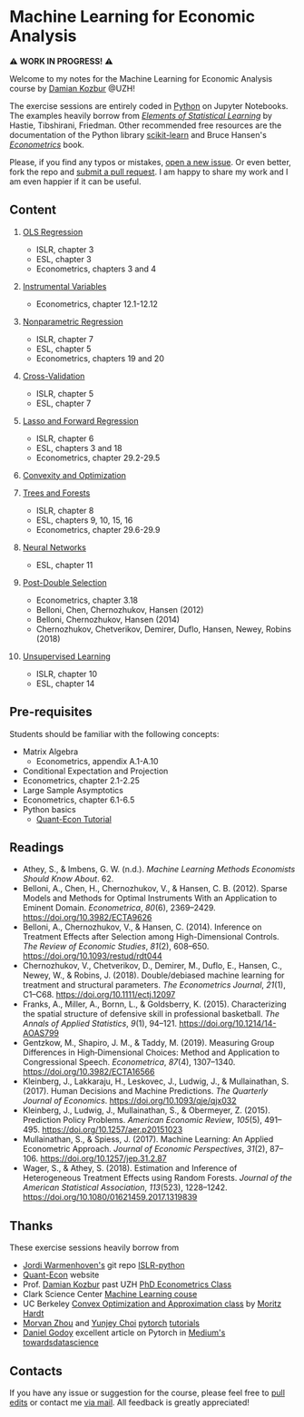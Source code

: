 # Machine Learning for Economic Analysis

⚠️ **WORK IN PROGRESS!** ⚠️

Welcome to my notes for the Machine Learning for Economic Analysis course by [Damian Kozbur](https://www.econ.uzh.ch/en/people/faculty/kozbur.html) @UZH!

The exercise sessions are entirely coded in [Python](https://www.python.org/downloads/) on Jupyter Notebooks. The examples heavily borrow from [*Elements of Statistical Learning*](https://hastie.su.domains/Papers/ESLII.pdf) by Hastie, Tibshirani, Friedman. Other recommended free resources are the documentation of the Python library [scikit-learn](https://scikit-learn.org/) and Bruce Hansen's [*Econometrics*](https://www.ssc.wisc.edu/~bhansen/econometrics/) book.

Please, if you find any typos or mistakes, [open a new issue](https://help.github.com/articles/creating-an-issue/). Or even better, fork the repo and [submit a pull request](https://help.github.com/articles/creating-a-pull-request-from-a-fork/). I am happy to share my work and I am even happier if it can be useful.



## Content

1. [OLS Regression](https://matteocourthoud.github.io/course/ml-econ/01_regression/)
   - ISLR, chapter 3
   - ESL, chapter 3
   - Econometrics, chapters 3 and 4

2. [Instrumental Variables](https://matteocourthoud.github.io/course/ml-econ/02_iv/)
   - Econometrics, chapter 12.1-12.12

3. [Nonparametric Regression](https://matteocourthoud.github.io/course/ml-econ/03_nonparametric/)
   - ISLR, chapter 7
   - ESL, chapter 5
   - Econometrics, chapters 19 and 20

4. [Cross-Validation](https://matteocourthoud.github.io/course/ml-econ/04_crossvalidation/)
   - ISLR, chapter 5
   - ESL, chapter 7

5. [Lasso and Forward Regression](https://matteocourthoud.github.io/course/ml-econ/05_regularization/)
   - ISLR, chapter 6
   - ESL, chapters 3 and 18
   - Econometrics, chapter 29.2-29.5

6. [Convexity and Optimization](https://matteocourthoud.github.io/course/ml-econ/06_convexity/)

7. [Trees and Forests](https://matteocourthoud.github.io/course/ml-econ/07_trees/)
   - ISLR, chapter 8
   - ESL, chapters 9, 10, 15, 16
   - Econometrics, chapter 29.6-29.9

8. [Neural Networks](https://matteocourthoud.github.io/course/ml-econ/08_neuralnets/)
   - ESL, chapter 11

9. [Post-Double Selection](https://matteocourthoud.github.io/course/ml-econ/09_postdoubleselection/)

  	- Econometrics, chapter 3.18
  	- Belloni, Chen, Chernozhukov, Hansen (2012)
  	- Belloni, Chernozhukov, Hansen (2014)
  	- Chernozhukov, Chetverikov, Demirer, Duflo, Hansen, Newey, Robins (2018)

10. [Unsupervised Learning](https://matteocourthoud.github.io/course/ml-econ/10-unsupervised/)

  	- ISLR, chapter 10
  	- ESL, chapter 14



## Pre-requisites

Students should be familiar with the following concepts:

-  Matrix Algebra
   - Econometrics, appendix A.1-A.10
-  Conditional Expectation and Projection
 -  Econometrics, chapter 2.1-2.25
-  Large Sample Asymptotics
 -  Econometrics, chapter 6.1-6.5
-  Python basics
   - [Quant-Econ Tutorial](https://python.quantecon.org/index_learning_python.html)




## Readings

- Athey, S., & Imbens, G. W. (n.d.). *Machine Learning Methods Economists Should Know About*. 62.
- Belloni, A., Chen, H., Chernozhukov, V., & Hansen, C. B. (2012). Sparse Models and Methods for Optimal Instruments With an Application to Eminent Domain. *Econometrica*, *80*(6), 2369–2429. https://doi.org/10.3982/ECTA9626
- Belloni, A., Chernozhukov, V., & Hansen, C. (2014). Inference on Treatment Effects after Selection among High-Dimensional Controls. *The Review of Economic Studies*, *81*(2), 608–650. https://doi.org/10.1093/restud/rdt044
- Chernozhukov, V., Chetverikov, D., Demirer, M., Duflo, E., Hansen, C., Newey, W., & Robins, J. (2018). Double/debiased machine learning for treatment and structural parameters. *The Econometrics Journal*, *21*(1), C1–C68. https://doi.org/10.1111/ectj.12097
- Franks, A., Miller, A., Bornn, L., & Goldsberry, K. (2015). Characterizing the spatial structure of defensive skill in professional basketball. *The Annals of Applied Statistics*, *9*(1), 94–121. https://doi.org/10.1214/14-AOAS799
- Gentzkow, M., Shapiro, J. M., & Taddy, M. (2019). Measuring Group Differences in High‐Dimensional Choices: Method and Application to Congressional Speech. *Econometrica*, *87*(4), 1307–1340. https://doi.org/10.3982/ECTA16566
- Kleinberg, J., Lakkaraju, H., Leskovec, J., Ludwig, J., & Mullainathan, S. (2017). Human Decisions and Machine Predictions. *The Quarterly Journal of Economics*. https://doi.org/10.1093/qje/qjx032
- Kleinberg, J., Ludwig, J., Mullainathan, S., & Obermeyer, Z. (2015). Prediction Policy Problems. *American Economic Review*, *105*(5), 491–495. https://doi.org/10.1257/aer.p20151023
- Mullainathan, S., & Spiess, J. (2017). Machine Learning: An Applied Econometric Approach. *Journal of Economic Perspectives*, *31*(2), 87–106. https://doi.org/10.1257/jep.31.2.87
- Wager, S., & Athey, S. (2018). Estimation and Inference of Heterogeneous Treatment Effects using Random Forests. *Journal of the American Statistical Association*, *113*(523), 1228–1242. https://doi.org/10.1080/01621459.2017.1319839



## Thanks

These exercise sessions heavily borrow from

- [Jordi Warmenhoven's](https://github.com/JWarmenhoven) git repo [ISLR-python](https://github.com/JWarmenhoven/ISLR-python)
- [Quant-Econ](https://quantecon.org/python-lectures/) website
- Prof. [Damian Kozbur](https://www.econ.uzh.ch/en/people/faculty/kozbur.html) past UZH [PhD Econometrics Class](https://matteocourthoud.github.io/econometrics/)
- Clark Science Center [Machine Learning couse](http://www.science.smith.edu/~jcrouser/SDS293/)
- UC Berkeley [Convex Optimization and Approximation class](https://ee227c.github.io/) by [Moritz Hardt](http://mrtz.org/)
- [Morvan Zhou](https://github.com/MorvanZhou/) and [Yunjey Choi](https://github.com/yunjey/) [pytorch](https://github.com/MorvanZhou/PyTorch-Tutorial) [tutorials](https://github.com/yunjey/pytorch-tutorial)
- [Daniel Godoy](https://medium.com/@dvgodoy) excellent article on Pytorch in [Medium's towardsdatascience](https://towardsdatascience.com/understanding-pytorch-with-an-example-a-step-by-step-tutorial-81fc5f8c4e8e)



## Contacts

If you have any issue or suggestion for the course, please feel free to [pull edits](https://github.com/matteocourthoud/Machine-Learning-for-Economic-Analysis-2020/pulls) or contact me [via mail](mailto:matteo.courthoud@uzh.ch). All feedback is greatly appreciated!